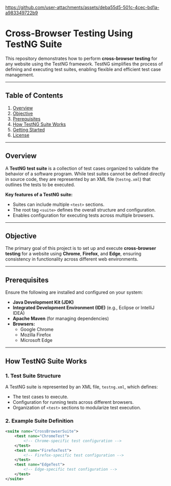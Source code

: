 


https://github.com/user-attachments/assets/deba55d5-501c-4cec-bd1a-a983349722b9

# Cross-Browser Testing Using TestNG Suite

This repository demonstrates how to perform **cross-browser testing** for any website using the TestNG framework. TestNG simplifies the process of defining and executing test suites, enabling flexible and efficient test case management.

---

## Table of Contents

1. [Overview](#overview)
2. [Objective](#objective)
3. [Prerequisites](#prerequisites)
4. [How TestNG Suite Works](#how-testng-suite-works)
5. [Getting Started](#getting-started)
6. [License](#license)

---

## Overview

A **TestNG test suite** is a collection of test cases organized to validate the behavior of a software program. While test suites cannot be defined directly in source code, they are represented by an XML file (`testng.xml`) that outlines the tests to be executed.

**Key features of a TestNG suite:**

- Suites can include multiple `<test>` sections.
- The root tag `<suite>` defines the overall structure and configuration.
- Enables configuration for executing tests across multiple browsers.

---

## Objective

The primary goal of this project is to set up and execute **cross-browser testing** for a website using **Chrome**, **Firefox**, and **Edge**, ensuring consistency in functionality across different web environments.

---

## Prerequisites

Ensure the following are installed and configured on your system:

- **Java Development Kit (JDK)** 
- **Integrated Development Environment (IDE)** (e.g., Eclipse or IntelliJ IDEA)
- **Apache Maven** (for managing dependencies)
- **Browsers:**
  - Google Chrome
  - Mozilla Firefox
  - Microsoft Edge

---

## How TestNG Suite Works

### 1. Test Suite Structure

A TestNG suite is represented by an XML file, `testng.xml`, which defines:

- The test cases to execute.
- Configuration for running tests across different browsers.
- Organization of `<test>` sections to modularize test execution.

### 2. Example Suite Definition

```xml
<suite name="CrossBrowserSuite">
    <test name="ChromeTest">
        <!-- Chrome-specific test configuration -->
    </test>
    <test name="FirefoxTest">
        <!-- Firefox-specific test configuration -->
    </test>
    <test name="EdgeTest">
        <!-- Edge-specific test configuration -->
    </test>
</suite>

